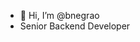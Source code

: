 - 👋 Hi, I’m @bnegrao
- Senior Backend Developer

<!---
bnegrao/bnegrao is a ✨ special ✨ repository because its `README.md` (this file) appears on your GitHub profile.
You can click the Preview link to take a look at your changes.
--->
